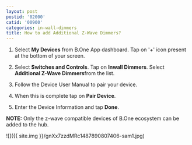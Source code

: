 ```yaml
---
layout: post
postid: '02000'
catid: '00900'
categories: in-wall-dimmers
title: How to add Additional Z-Wave Dimmers?
---
```


1. Select **My Devices** from B.One App dashboard. Tap on &#39;+&#39; icon present at the bottom of your screen.

2. Select **Switches and Controls**. Tap on **Inwall Dimmers**. Select **Additional Z-Wave Dimmers**from the list.

3. Follow the Device User Manual to pair your device.

4. When this is complete tap on **Pair Device**.

5. Enter the Device Information and tap **Done**.

**NOTE:** Only the z-wave compatible devices of B.One ecosystem can be added to the hub.

![]({{ site.img }}/gnXx7zzdMRc1487890807406-sam1.jpg)